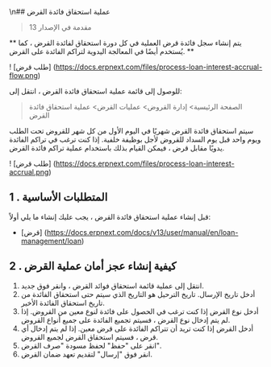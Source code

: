 \n## عملية استحقاق فائدة القرض

> مقدمة في الإصدار 13

** يتم إنشاء سجل فائدة قرض العملية في كل دورة استحقاق لفائدة القرض ، كما يُستخدم أيضًا في المعالجة اليدوية لتراكم الفائدة على القرض. **

! [طلب قرض] (https://docs.erpnext.com/files/process-loan-interest-accrual-flow.png)

للوصول إلى قائمة عملية استحقاق فائدة القرض ، انتقل إلى:

> الصفحة الرئيسية> إدارة القروض> عمليات القرض> عملية استحقاق فائدة القرض

سيتم استحقاق فائدة القرض شهريًا في اليوم الأول من كل شهر للقروض تحت الطلب ويوم واحد قبل يوم السداد للقروض لأجل بوظيفة خلفية. إذا كنت ترغب في تراكم الفائدة يدويًا مقابل قرض ، فيمكن القيام بذلك باستخدام عملية تراكم فائدة القرض.

! [طلب قرض] (https://docs.erpnext.com/files/process-loan-interest-accrual.png)

## 1 \. المتطلبات الأساسية

قبل إنشاء عملية استحقاق فائدة القرض ، يجب عليك إنشاء ما يلي أولاً:

* [قرض] (https://docs.erpnext.com/docs/v13/user/manual/en/loan-management/loan)

## 2 \. كيفية إنشاء عجز أمان عملية القرض

1. انتقل إلى عملية قائمة استحقاق فوائد القرض ، وانقر فوق جديد.
2. أدخل تاريخ الإرسال. تاريخ الترحيل هو التاريخ الذي سيتم حتى استحقاق الفائدة من تاريخ استحقاق الفائدة الأخير.
3. أدخل نوع القرض إذا كنت ترغب في الحصول على فائدة لنوع معين من القروض. إذا لم يتم إدخال نوع القرض ، فسيتم تجميع الفائدة على جميع أنواع القروض.
4. أدخل القرض إذا كنت تريد أن تتراكم الفائدة على قرض معين. إذا لم يتم إدخال أي قرض ، فسيتم استحقاق القرض لجميع القروض.
5. انقر على "حفظ" لحفظ مسودة "صرف القرض".
6. انقر فوق "إرسال" لتقديم تعهد ضمان القرض.